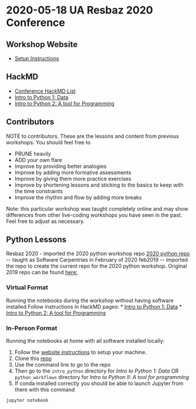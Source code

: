 # 2020-05-18 UA Resbaz 2020 Conference

## Workshop Website

* [Setup Instructions](https://drakeasberry.github.io/intro_python_resbaz2020/)

## HackMD

* [Conference HackMD List]()
* [Intro to Python 1: Data](https://hackmd.io/EU760_l6Q36Ot0JnXutCvw)
* [Intro to Python 2: A tool for Programming](https://hackmd.io/uYEqx4o9QnSGeLuIVn8_cQ) 

## Contributors

NOTE to contributors. These are the lessons and content from previous workshops. You should feel free to

* PRUNE heavily
* ADD your own flare
* Improve by providing better analogies
* Improve by adding more formative assessments
* Improve by giving them more practice exercises
* Improve by shortening lessons and sticking to the basics to keep with the time constraints
* Improve the rhythm and flow by adding more breaks

Note: this particular workshop was taught completely online and may show differences from other live-coding workshops you have seen in the past. Feel free to adjust as necessary.

## Python Lessons

Resbaz 2020 - imported the 2020 python workshop repo
[2020 python repo](https://github.com/UA-Carpentries-Workshops/2020_February_Bash_Python) -- taught as Software Carpentries in February of 2020
feb2019 -- imported the repo to create the current repo for the 2020 python workshop. 
Original 2019 repo can be found [here:](https://ua-carpentries-workshops.github.io/2019-02-23-Tucson/)

### Virtual Format 
Running the notebooks during the workshop without having software installed
Follow instructions in HackMD pages:
    * [Intro to Python 1: Data](https://hackmd.io/EU760_l6Q36Ot0JnXutCvw)
    * [Intro to Python 2: A tool for Programming](https://hackmd.io/uYEqx4o9QnSGeLuIVn8_cQ)

### In-Person Format
Running the notebooks at home with all software installed locally:

1. Follow the [website instructions](https://ua-carpentries-workshops.github.io/2020-02-15-Tucson/) to setup your machine.
2. Clone this [repo](https://github.com/drakeasberry/2020_Resbaz_Python) 
3. Use the command line to go to the repo
4. Then go to the `intro_python` directory for _Intro to Python 1: Data_ OR `python_workflows` directory for _Intro to Python II: A tool for programming_
5. If conda installed correctly you should be able to launch Jupyter from there with this command

```bash
jupyter notebook
```
